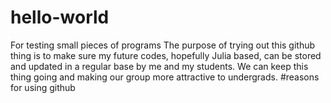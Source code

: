# hello-world
For testing small pieces of programs
The purpose of trying out this github thing is to make sure my future codes, hopefully Julia based, can be stored and updated in a regular base by me and my students. We can keep this thing going and making our group more attractive to undergrads.
#reasons for using github
